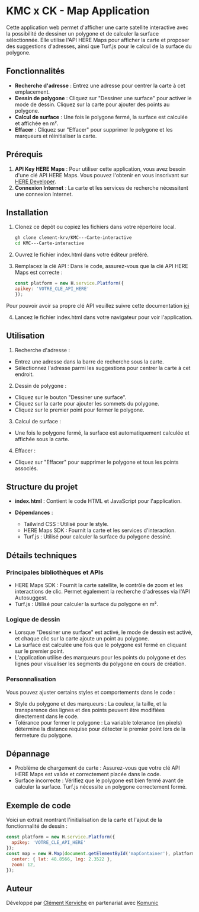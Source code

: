 # KMC x CK - Map Application

Cette application web permet d'afficher une carte satellite interactive avec la possibilité de dessiner un polygone et de calculer la surface sélectionnée. Elle utilise l'API HERE Maps pour afficher la carte et proposer des suggestions d'adresses, ainsi que Turf.js pour le calcul de la surface du polygone.

## Fonctionnalités

- **Recherche d'adresse** : Entrez une adresse pour centrer la carte à cet emplacement.
- **Dessin de polygone** : Cliquez sur "Dessiner une surface" pour activer le mode de dessin. Cliquez sur la carte pour ajouter des points au polygone.
- **Calcul de surface** : Une fois le polygone fermé, la surface est calculée et affichée en m².
- **Effacer** : Cliquez sur "Effacer" pour supprimer le polygone et les marqueurs et réinitialiser la carte.

## Prérequis

1. **API Key HERE Maps** : Pour utiliser cette application, vous avez besoin d'une clé API HERE Maps. Vous pouvez l'obtenir en vous inscrivant sur <a href="https://developer.here.com/" target="_blank">HERE Developer</a>.
2. **Connexion Internet** : La carte et les services de recherche nécessitent une connexion Internet.

## Installation

1. Clonez ce dépôt ou copiez les fichiers dans votre répertoire local.

   ```bash
   gh clone clement-krv/KMC---Carte-interactive
   cd KMC---Carte-interactive
    ```
2. Ouvrez le fichier index.html dans votre éditeur préféré.

3. Remplacez la clé API : 
Dans le code, assurez-vous que la clé API HERE Maps est correcte : 

    ```javascript
    const platform = new H.service.Platform({
    apikey: 'VOTRE_CLE_API_HERE'
    });
    ```

Pour pouvoir avoir sa propre clé API veuillez suivre cette documentation <a href="https://www.here.com/docs/bundle/maps-api-for-javascript-developer-guide/page/topics/quick-start.html" target="_blank">ici</a>

4. Lancez le fichier index.html dans votre navigateur pour voir l'application.

## Utilisation

1. Recherche d'adresse : 

- Entrez une adresse dans la barre de recherche sous la carte.
- Sélectionnez l'adresse parmi les suggestions pour centrer la carte à cet endroit.

2. Dessin de polygone :

- Cliquez sur le bouton "Dessiner une surface".
- Cliquez sur la carte pour ajouter les sommets du polygone.
- Cliquez sur le premier point pour fermer le polygone.

3. Calcul de surface :

- Une fois le polygone fermé, la surface est automatiquement calculée et affichée sous la carte.

4. Effacer :

- Cliquez sur "Effacer" pour supprimer le polygone et tous les points associés.

## Structure du projet

- **index.html** : Contient le code HTML et JavaScript pour l'application.
- **Dépendances** :

    - Tailwind CSS : Utilisé pour le style.
    - HERE Maps SDK : Fournit la carte et les services d'interaction.
    - Turf.js : Utilisé pour calculer la surface du polygone dessiné.

## Détails techniques 

### Principales bibliothèques et APIs

- HERE Maps SDK : Fournit la carte satellite, le contrôle de zoom et les interactions de clic. Permet également la recherche d'adresses via l'API Autosuggest.
- Turf.js : Utilisé pour calculer la surface du polygone en m².

### Logique de dessin

- Lorsque "Dessiner une surface" est activé, le mode de dessin est activé, et chaque clic sur la carte ajoute un point au polygone.
- La surface est calculée une fois que le polygone est fermé en cliquant sur le premier point.
- L'application utilise des marqueurs pour les points du polygone et des lignes pour visualiser les segments du polygone en cours de création.

### Personnalisation

Vous pouvez ajuster certains styles et comportements dans le code :

- Style du polygone et des marqueurs : La couleur, la taille, et la transparence des lignes et des points peuvent être modifiées directement dans le code.
- Tolérance pour fermer le polygone : La variable tolerance (en pixels) détermine la distance requise pour détecter le premier point lors de la fermeture du polygone.

## Dépannage 

- Problème de chargement de carte : Assurez-vous que votre clé API HERE Maps est valide et correctement placée dans le code.
- Surface incorrecte : Vérifiez que le polygone est bien fermé avant de calculer la surface. Turf.js nécessite un polygone correctement formé.

## Exemple de code

Voici un extrait montrant l'initialisation de la carte et l'ajout de la fonctionnalité de dessin :

```javascript
const platform = new H.service.Platform({
  apikey: 'VOTRE_CLE_API_HERE'
});
const map = new H.Map(document.getElementById('mapContainer'), platform.createDefaultLayers().raster.satellite.xbase, {
  center: { lat: 48.8566, lng: 2.3522 },
  zoom: 12,
});
```

## Auteur 

Développé par <a href="https://www.linkedin.com/in/votre_nom_utilisateur" target="_blank">Clément Kerviche</a> en partenariat avec <a href="https://komunic.com" target="_blank">Komunic</a>